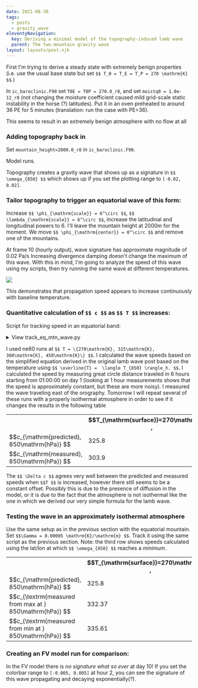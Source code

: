 ```yaml
---
date: 2021-08-30
tags:
  - posts
  - gravity_wave
eleventyNavigation:
  key: Deriving a minimal model of the topography-induced lamb wave
  parent: The two-mountain gravity wave
layout: layouts/post.njk
---
```




First I'm trying to derive a steady state with extremely benign properties (i.e. use the usual base state
but set `$$ T_0 = T_E = T_P = 270 \mathrm{K} $$`.)

In `ic_baroclinic.F90` set `T0E = T0P = 270.0_r8`, and set `moistq0 = 1.0e-12_r8` (not changing the moisture coefficient
caused mild grid-scale static instability in the horse (?) latitudes).
Put it in an oven preheated to around 36 PE for 5 minutes (translation: run the case with PE=36).


This seems to result in an extremely benign atmosphere with no flow at all

### Adding topography back in

Set `mountain_height=2000.0_r8` in `ic_baroclinic.F90`.

Model runs.

Topography creates a gravity wave that shows up as a signature in `$$ \omega_{850} $$` which shows up if you set
the plotting range to `[-0.02, 0.02]`.

### Tailor topography to trigger an equatorial wave of this form:

Increase `$$ \phi_{\mathrm{scale}} = 6^\circ $$`, `$$ \lambda_{\mathrm{scale}} = 6^\circ $$`, increase
the latitudinal and longitudinal powers to 6. I'll leave the mountain height at 2000m for the moment. We move 
`$$ \phi_{\mathrm{center}} = 0^\circ $$` and remove one of the mountains.

At frame 10 (hourly output), wave signature has approximate magnitude of 0.02 Pa/s
Increasing divergence damping doesn't change the maximum of this wave. With this in mind, 
I'm going to analyze the speed of this wave using my scripts, then try running the same wave at different
temperatures.

<img class="center medium" src="https://open-lab-notebook-assets.glitch.me/assets/lamb_wave/minimal_model/speed_comparison.png">

This demonstrates that propagation speed appears to increase continuously with baseline temperature.

### Quantitative calculation of `$$ c $$` as `$$ T $$` increases:

Script for tracking speed in an equatorial band:

<details>
<summary>View track_eq_mtn_wave.py</summary>
  
```
import xarray as xr
import numpy as np
import matplotlib.pyplot as plt
import cartopy
import cartopy.crs as ccrs
from os.path import join
from os import makedirs

#fdir = "/nfs/turbo/cjablono2/owhughes/mountain_test_case_netcdf/lamb_wave_minimal_model"
fdir = "/scratch/cjablono_root/cjablono1/owhughes/CESM_ROOT/output/gravity_wave/cesm_2.1.3.ne60_ne60_mg16.FADIAB.gravity_wave.lamb_wave_minimal_model/run"
#fname = "ne30_1h_output.nc"
fnames = ["ne60_isotherm_equatorial_mountain_temp_270.nc",
          "ne60_equatorial_mountain_temp_315.nc",
          "ne60_equatorial_mountain_temp_360.nc",
          "ne60_equatorial_mountain_temp_450.nc"]
times = [x for x in range(4, 12)]

lambda_max = np.zeros((len(fnames), len(times)))
phi_max = np.zeros_like(lambda_max)
tvals = np.zeros(len(fnames))
for find, fname in enumerate(fnames):
        print(fname)
        ds = xr.open_dataset(join(fdir, fname))
        for ind, tind in enumerate(times):
                bounds = [-10, 10, 130 + 10 * tind, 200 + 10 * tind]
                lons = ds['lon']
                lon_mask = np.logical_and(lons > bounds[2], lons < bounds[3])
                lats = ds['lat']
                lat_mask = np.logical_and(lats > bounds[0], lats < bounds[1])
                print(tind)
                omega850 = ds['OMEGA850'][tind*4, :, :]
                omega850 = omega850.where(lat_mask).where(lon_mask)
                res = omega850.argmax(dim=("lat", "lon"))
                latmax = (omega850.lat[res['lat']].values)
                lonmax = (omega850.lon[res['lon']].values)
                lambda_max[find, ind] = lonmax
                phi_max[find, ind] = latmax
                plt.figure()
                ax = plt.axes(projection=ccrs.PlateCarree())
                plt.contourf(lons.where(lon_mask), lats.where(lat_mask), omega850,
                        transform=ccrs.PlateCarree())
                plt.text(lonmax, latmax, 'Max',c="white",
                        horizontalalignment='center',
                        transform=ccrs.PlateCarree())
                makedirs("figures", exist_ok=True)
                plt.savefig(f"figures/{find}_{tind}_omega.pdf")
                plt.close()
        tvals[find] = ds.isel(indexers={"time": [0]})["T850"].where(lat_mask).where(lon_mask).mean()





a = 6371e3 #km
dt = 60 * 60 
gamma = 1003/(1003 - 287.3)
Rd = 287.3


lambda_max = np.deg2rad(lambda_max)
phi_max = np.deg2rad(phi_max)
print("predicted speeds: ")
compute = np.sqrt(gamma * tvals * Rd)
print(compute)


gc = a * np.arccos(np.sin(phi_max[:, 1:]) * np.sin(phi_max[:, :-1]) + np.cos(phi_max[:, 1:]) * np.cos(phi_max[:, :-1]) * np.cos(lambda_max[:, 1:] - lambda_max[:, :-1]))
gc_one = a * np.arccos(np.sin(phi_max[:,  1]) * np.sin(phi_max[:,  7]) + np.cos(phi_max[:,  1]) * np.cos(phi_max[:,  7]) * np.cos(lambda_max[:,  1] - lambda_max[:,  7]))
print("calculated speeds: ")
print(gc/dt)
print(gc_one/(6 * dt))
  
```
  
  
</details>

I used ne60 runs at `$$ T = \{270\mathrm{K}, 315\mathrm{K}, 360\mathrm{K}, 450\mathrm{K}\} $$`.
I calculated the wave speeds based on the simplified equation derived in the original lamb wave post
based on the temperature using `$$ \overline{T} =  \langle T_{850} \rangle_h. $$`. I calculated the speed by
measuring great circle distance traveled in 6 hours starting from 01:00:00 on day 1 (looking at 1 hour measurements shows that 
the speed is approximately constant, but these are more noisy). I measured the wave traveling east of the orography.
Tomorrow I will repeat several of these runs with a properly isothermal atmosphere in order to see if it changes the results in the
following table

<table class="eqn">
  <tr>
    <th></th>
  <th>
    $$T_{\mathrm{surface}}=270\mathrm{K}$$ ,
  </th>
  <th>
    $$T_{\mathrm{surface}}=315\mathrm{K}$$ ,
  </th>
  <th>
    $$T_{\mathrm{surface}}=360\mathrm{K}$$ 
  </th>
  <th>
    $$T_{\mathrm{surface}}=450\mathrm{K}$$ 
  </th>
  </tr>
  <tr>
    <td> $$c_{\mathrm{predicted}, 850\mathrm{hPa}} $$</td> <td>325.8 </td> <td>352.0</td>  <td>376.3 </td> <td>420.7</td>
  </tr>
  <tr>
    <td> $$c_{\mathrm{measured}, 850\mathrm{hPa}}  $$</td> <td>303.9 </td> <td> 323.95 </td> <td> 345.67 </td> <td> 385.49 </td>
  </tr>
</table>

The `$$ \Delta c $$` agrees very well between the predicted and measured speeds when `$$T $$` is increased,
however there still seems to be a constant offset. Possibly this is due to the presence of diffusion in 
the model, or it is due to the fact that the atmosphere is not isothermal like the one in
which we derived our very simple formula for the lamb wave.





### Testing the wave in an approximately isothermal atmosphere

Use the same setup as in the previous section with the equatorial mountain. Set `$$\Gamma = 0.00005 \mathrm{K}/\mathrm{m} $$`.
Track it using the same script as the previous section. Note: the third row shows
  speeds calculated using the lat/lon at which `$$ \omega_{850} $$` reaches a _minimum_.

<table class="eqn">
  <tr>
    <th></th>
  <th>
    $$T_{\mathrm{surface}}=270\mathrm{K}$$ ,
  </th>
  <th>
    $$T_{\mathrm{surface}}=315\mathrm{K}$$ ,
  </th>
  <th>
    $$T_{\mathrm{surface}}=360\mathrm{K}$$ 
  </th>
  </tr>
  <tr>
    <td> $$c_{\mathrm{predicted}, 850\mathrm{hPa}} $$</td> <td>325.8 </td> <td>352.0</td>  <td>380.67 </td> <td>403.76</td>
  </tr>
  <tr>
    <td> $$c_{\textrm{measured from max at } 850\mathrm{hPa}}  $$</td> <td>332.37 </td> <td> 351.12 </td> <td> 372.83 </td> <td> 394.95 </td>
  </tr>
  <tr>
    <td> $$c_{\textrm{measured from min at } 850\mathrm{hPa}}  $$</td> <td>335.61</td> <td> 355.75 </td> <td> 372.83 </td> <td> 400.15 </td>
  </tr>
</table>
  


  
  
### Creating an FV model run for comparison:

In the FV model there is _no signature what so ever_ at day 10! If you set the colorbar range
to `[-0.005, 0.005]` at hour 2, you can see the signature of this wave propagating and decaying 
exponentially(?).

